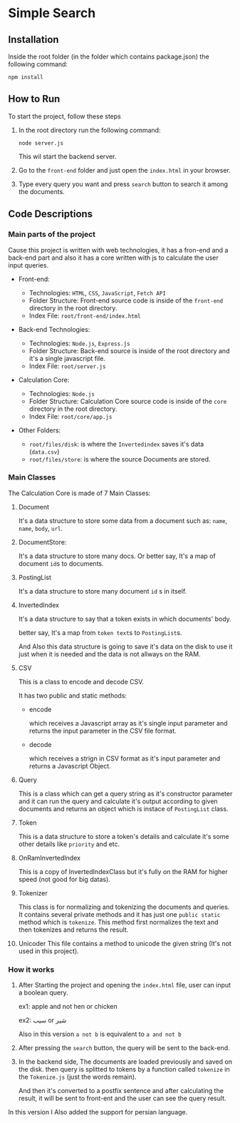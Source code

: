 # Simple Search

## Installation

Inside the root folder (in the folder which contains package.json) the following command:

```
npm install
```

## How to Run

To start the project, follow these steps

1. In the root directory run the following command:

   ```
   node server.js
   ```

   This wil start the backend server.

2. Go to the `front-end` folder and just open the `index.html` in your browser.

3. Type every query you want and press `search` button to search it among the documents.

## Code Descriptions

### Main parts of the project

Cause this project is written with web technologies, it has a fron-end and a back-end part and also it has a core written with js to calculate the user input queries.

- Front-end:

  - Technologies:
    `HTML`, `CSS`, `JavaScript`, `Fetch API`
  - Folder Structure:
    Front-end source code is inside of the `front-end` directory in the root directory.
  - Index File: `root/front-end/index.html`

- Back-end Technologies:

  - Technologies:
    `Node.js`, `Express.js`
  - Folder Structure:
    Back-end source is inside of the root directory and it's a single javascript file.
  - Index File: `root/server.js`

- Calculation Core:

  - Technologies: `Node.js`
  - Folder Structure:
    Calculation Core source code is inside of the `core` directory in the root directory.
  - Index File: `root/core/app.js`

- Other Folders:
  - `root/files/disk`: is where the `Invertedindex` saves it's data (`data.csv`)
  - `root/files/store`: is where the source Documents are stored.

### Main Classes

The Calculation Core is made of 7 Main Classes:

1. Document

   It's a data structure to store some data from a document such as: `name`, `name`, `body`, `url`.

2. DocumentStore:

   It's a data structure to store many docs.
   Or better say, It's a map of document `id`s to documents.

3. PostingList

   It's a data structure to store many document `id` s in itself.

4. InvertedIndex

   It's a data structure to say that a token exists in which documents' body.

   better say, It's a map from `token text`s to `PostingList`s.

   And Also this data structure is going to save it's data on the disk to use it just when it is needed and the data is not allways on the RAM.

5. CSV

   This is a class to encode and decode CSV.

   It has two public and static methods:

   - encode

     which receives a Javascript array as it's single input parameter and returns the input parameter in the CSV file format.

   - decode

     which receives a strign in CSV format as it's input parameter and returns a Javascript Object.

6. Query

   This is a class which can get a query string as it's constructor parameter and it can run the query and calculate it's output according to given documents and returns an object which is instace of `PostingList` class.

7. Token

   This is a data structure to store a token's details and calculate it's some other details like `priority` and etc.

8. OnRamInvertedIndex

   This is a copy of InvertedIndexClass but it's fully on the RAM for higher speed (not good for big datas).

9. Tokenizer

   This class is for normalizing and tokenizing the documents and queries. It contains several private methods and it has just one `public static` method which is `tokenize`.
   This method first normalizes the text and then tokenizes and returns the result.

10. Unicoder
    This file contains a method to unicode the given string (It's not used in this project).

### How it works

1. After Starting the project and opening the `index.html` file, user can input a boolean query.

   ex1: apple and not hen or chicken
   
   ex2: سیب or شیر
   
   Also in this version `a not b` is equivalent to `a and not b`

2. After pressing the `search` button, the query will be sent to the back-end.
3. In the backend side, The documents are loaded previously and saved on the disk. then query is splitted to tokens by a function called `tokenize` in the `Tokenize.js` (just the words remain).

   And then it's converted to a postfix sentence and after calculating the result, it will be sent to front-ent and the user can see the query result.

In this version I Also added the support for persian language.
